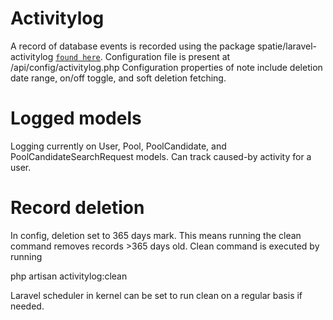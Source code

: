 # Activitylog

A record of database events is recorded using the package spatie/laravel-activitylog [`found here`](https://spatie.be/docs/laravel-activitylog/v4/introduction).
Configuration file is present at /api/config/activitylog.php
Configuration properties of note include deletion date range, on/off toggle, and soft deletion fetching.

# Logged models

Logging currently on User, Pool, PoolCandidate, and PoolCandidateSearchRequest models.
Can track caused-by activity for a user.

# Record deletion

In config, deletion set to 365 days mark. This means running the clean command removes records >365 days old.
Clean command is executed by running

php artisan activitylog:clean

Laravel scheduler in kernel can be set to run clean on a regular basis if needed.
